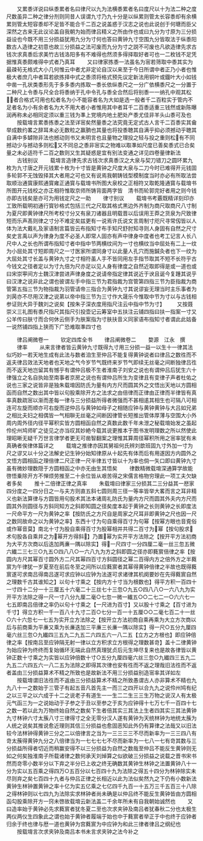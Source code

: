 <!-- { "loadSidebar": true } -->
　　又累黍详说曰纵黍累者名曰律尺以九为法横黍累者名曰度尺以十为法二种之度尺数虽异二种之律分剂则同昔人误谓九寸乃九十分是以纵累则管太长容黍却有余横累则管太短容黍却不足皆不能合千二百之说盖惑于汉志之说也此说创于何瑭而臣父深然之古来无此议论盖自我朝为始而律吕精义之所由作也或曰九分为寸原为三分损益设也今既不用三分损益犹用九分为寸何也答曰黄钟九寸空围九分皆取法于纵黍阳数古人造律之初意也故三分损益之法可废而九分为寸之説不可废也凡欲造律先求古钱次求真黍后求美竹古钱洛阳多有不难得也然须多得择取好者可也一二枚钱不足凭据惟真黍颇难得中式者乃真耳
　　又曰律家拣黍一法虽名为宻若筛取中黍其实为最疎茍无格式大小几何惟云中者尤非定论自汉以来至于今日所谓中者正乃小者也惟极大者庶几中者耳若欲拣择中式之黍须将格式预先议定新法用铜叶或鐡叶大小如钱中凿一孔状类黍形先于多多黍内拣取一黍长依纵黍尺之一分广依横黍尺之一分置于二种尺上令黍与尺全合将黍纳于孔中令孔与黍全合然后将别黍一一纳孔中观其松者合格式可用也松者名为小不能容者名为大如是选一般者千二百粒实于管内不足者名为小有余者名为大不用大者小者惟用其中者耳千二百黍适重三钱然或新陈曝润再称未必相同定须以重三钱为凖上党境内地土肥处产黍尤佳非羊头山黍可及也
　　按载堉言累黍拣黍之法至详宻矣然量黍之法究竟无定式古人言千二百黍实其龠举成数约畧之辞耳未必无数粒之赢朒也其量也将投黍聴其自满乎抑必须撼动乎聴其自满中多罅隙非法也撼动则书又未明言也且量物之理投之轻与投之重则松有不同撼动少与撼动多则松又不同总之黍非宻实之物难以取凖如尺度已善矣黍式已合矣量之未必适符千二百之数则又生其疑惑是宜有别法变通之详见四卷量律新法
　　古钱别议
　　载堉言造律先求古钱次求真黍汉之大泉与契刀错刀之圆环累九枚为九寸唐之开元钱累十枚为十寸皆是黄钟之尺度大泉与二刀今时已难得开元钱固多轮郭不无蚀毁择其大者用之可也又有说焉我朝铸钱型模制度当时亦必有所取法尝取顺治通寳康熙通寳雍正通寳与载堉书所图大泉校之正相符又取乾隆通寳与载堉书所图开元钱校之亦正相符惟取京师所铸背面两字皆　清书而轮郭完好者用之则今钱亦即古钱矣是亦可为用钱定尺之一助
　　律寸别议
　　载堉书考覈既精详刻印亦工致所载明初通行寳钞格式包括三代之尺取其格式黒边外齐制为商尺取商尺八寸制为夏尺即黄钟律尺所考校寸分又有泉刀诸器且明载晋以后误用王莽之货泉为尺致律短而乐声髙则律之寸分不难定矣兹更有一说焉许氏说文言周制寸咫尺寻常仭皆以人体为法大戴礼及家语制言篇皆云布指知寸布手知尺舒肘知寻则人身固有自然之尺寸矣史言禹以声为律身为度不必圣人即常人固亦有声中律身中度者也考工记言人长八尺中人之长也所谓布指知寸者中指中节两横纹间为一寸也横纹当中屈处有二上一纹为小屈处其寸短即周尺之一寸医家所谓同身寸以此量人孔穴而施鍼灸者也下一纹为大屈处其寸长盖与黄钟九寸之寸相符虽人手不皆同用左手指节取其不短不长符乎古今钱文之径者定以为寸九倍为尺亦足以见人身有律度之自然近取即得是或一道也或曰宋崇寕间方士魏汉津尝进声律身度之说请帝指定律其说近于谀且诞今复踵其说乎曰汉津之说非此之谓也彼谓左手中指三节为君指裁为宫管第四指三节为臣指裁为商管第五指三节为物指裁为羽管请帝三指合为黄钟九寸其说谬妄无理当时主乐事者为刘昺亦不尽用汉津之说苐以帝中指三节为三寸作大晟乐今惟取中节为寸以与古钱相参证则大异于魏刘之说矣【按朱子深衣度用指尺注云中指中节为寸】
　　又按聂崇义三礼图有黍尺指尺其指尺引投壶记云筹室中五扶注云铺四指曰扶一指案一寸又公羊传曰肤寸而合何休云侧手为肤案指为寸肤扶音义同家语布指知寸者谓此此姑备一说然铺四指上狭而下广恐难取凖四寸也

　　律吕阐微卷一
　　钦定四库全书
　　律吕阐微卷二
　　婺源　江永　撰
　　律率
　　从来言律者皆云黄钟九寸既得九寸用三分损一益一以生十一律其法似巧妙一若天地生成有此法与数者洎生至仲吕不能复得黄钟说者曰律吕之数徃而不返夫律吕效法天地者也天地之气今岁节气既终来岁节气即续无丝毫之间断独律吕徃而不返天地岂留其有憾乎有谓仲吕极不生者淮南子刘安之说也有谓仲吕后犹生六十律强立之名自执始至南事者京房之说也有谓仲吕所生为变律且有变律子声者杜佑之说也三家之说皆非是独朱载堉因防氏为量有内方尺而圆其外之文悟出天地以方圆相函而自然之数出其中皆以句股乘除开方之法求之由倍律而正律由正律而半律皆有真率真数疏宻以渐而差每一律与三分损益所得者微强而不甚相逺其相生也可隔八可相连可左旋而顺亦可右旋而逆仲吕与黄钟如母子之相随应钟与黄钟黄钟与大吕如兄弟之相比夫妇之相偶皆一气相聨无丝毫之间断因律管长短推出管体厚薄与空围大小外周内周外径内径平幂积实皆方圆相函自然之真数此数千年未泄之秘载堉始发之虽起伶伦州鸠师旷之徒见之亦当叹其妙絶今载其说更推本于图书发明理数之所以然使此理昭晰无疑千万世言律学者更无可凿智翻案之理惟其算周径幂积所用之宻率犹有未真确者俟律体篇详之
　　载堉之推律亦因其舅祖何氏辨刘歆班固九寸外加一寸为尺之谬又以十分之法解史记生钟分始知律原从十起先有体而后有用遂因方内圆外之文悟方圆相函之理倍律二尺正律一尺半律五寸皆以十为率也倘一矢口即曰黄钟九寸虽有微妙理数隠于方圆相函之中亦无由生其悟矣
　　律数精微载堉深通算学故能啓悟乗除开方不惮烦劳推至二十余位皆从艰苦得之宋儒言格物穷理此一项工夫欠缺者多矣
　　推十二倍律正律之真率
　　朱载堉曰律家三分损其二三分益其一厯家四分度之一四分日之一与夫方则直五斜七圆则周三径一等率皆举大畧而言之耳非精义也新法算律与方圆皆用句股术其法本诸周礼防氏为量内方尺而圆其外夫内方尺而圆其外则圆径与方斜同知方之斜即知圆之径矣度本起于黄钟之长则黄钟之长即度法一尺命平方一尺为黄钟之率【按防氏之方尺自是周家之尺耳非即黄钟之尺也因一尺之数同故命之以为黄钟之率】东西十寸为句自乘得百寸为句幂【按幂方眼也音覔俗或作幂音莫】南北十寸为股自乘得百寸为股幂相并共得二百寸为幂【按句股求术句股各自乘并之为幂开方得斜】乃置幂为实开平方法除之【按开平方法初商为大平方次商以后迭加两亷一隅以除实】得一尺四寸一分四厘二毫一丝三忽五微六纎二三七三○九五○四八八○一六八九为方之斜即圆之径亦即蕤賔倍律之率【按圆内方尺其幂百寸圆外方二尺其幂四百寸方斜圆径之幂二百得内方之倍外方之半蕤賔为午律犹一岁夏至在前后冬至之间所以应蕤賔者其幂得黄钟倍律之半故也既得蕤賔遂可求南吕得南吕遂可求应钟以应钟为法遂可求诸律其机阕要妙在先得蕤賔自然之理数千古其谁知之】以句十寸乘之【按内方十寸当为根数也】得平方积一百四十一寸四十二分一十三厘五十六毫二十三丝七十三忽○九五○四八八○一六八九为实开平方法除之得一尺一寸八分九厘二毫○七忽一微一纎五○○二七二一○六六七一七五即南吕倍律之率仍以句十寸乘之【一尺进为百寸】又以股十寸乘之【百寸进为千寸】得立方积一千一百八十九寸二百○七分一百一十五厘○○二毫七百二十一丝○六十六忽七一七五为实开立方法除之【按开立方法初商自乘再乘为大立方次商以后与前商乘为平亷又乘为长亷迭加三平亷三长亷一隅以除实】得一尺○五分九厘四毫六丝三忽○九纎四三五九二九五二六四五六一八二五【立方之方根也】即应钟倍律之率【按南吕至应钟隔无射一律以立方积求立方根得之理数甚竒】盖十二律黄钟为始应钟为终终而复始循环无端此自然真理犹贞后元生坤尽复来也是故各律皆以黄钟正数十寸乘之为实皆以应钟倍数十寸○五分九厘四毫六丝三忽○九纎四三五九二九五二六四五六一八二五为法除之即得其次律也安有徃而不返之理哉旧法徃而不返者盖由三分损益算术不精之所致也是故新法不用三分损益别造宻率其详如左
　　按载堉谓旧法徃而不返由三分损益算术不精之所致愚谓古人亦非算术不精也九九八十一之数始于三管子有起五音凡首先主一而三之四开以合九九之说伶州鸠有纪之以三平之以六成于十二之说老子有道生一一生二二生三三生万物之说汉人有太极元气函三为一之说始动于子参之于丑以至参之于亥为应钟得十七万七千一百四十七之数一若以此为万物终始自然之数矣下生者倍其实三其法上生者四其实三其法黄钟九寸林钟六寸太蔟八寸三律得寸之全无零分汉人遂有黄钟为天统林钟为地统太蔟为人统之说矣其推说愈近理则其信三分损益也愈固恶知此外仍有算律之法哉又以旧法较今法林钟得黄钟三分之二以倍律言之当为一三三三三不尽而新率为一三三四八有竒太蔟得黄钟九分之八倍律当为一七七七七不尽而新率为一七八一七有竒其数与三分损益所得者切近而稍赢安得不以三分损益为自然之数哉至仲吕不能反生黄钟则无如之何矣独淮南子所载诸律之数何承天刘焯算之似欲破三分损益之说载之晋书宋书然而竒零小数半分以下弃之半分已上收之终无确数其黄钟生林钟之法置黄钟八十一分为实以五百乘之得四万○五百分以七百四十九为法除之得五十四分为林钟除实未尽则弃之矣七百四十九者与仲吕正律之长相近以此为法似矣然九之下仍有小数新法黄钟生林钟置黄钟之率十亿为实五亿乘之七亿四千九百一十五万三千五百三十八除之得林钟则以七四九为法除实求林钟者尚未确是以仲吕终不能反生黄钟皆由方圆相函勾股乘除开方一窍未啓故载堉云新法盖二千余年所未有自我朝始诚然也
　　又曰造率始于黄钟必先求蕤賔者犹冬夏二至也次求夹钟及南吕者犹春秋二分也太极生两仪两仪生四象此之谓也始于黄钟者履端于始也中于蕤賔者举正于中也终于应钟者归余于终也律与厯一道也黄钟为宫蕤賔为中应钟为和此三律者律吕之纲纪也
　　按载堉言次求夹钟及南吕本书未言求夹钟之法今补之
